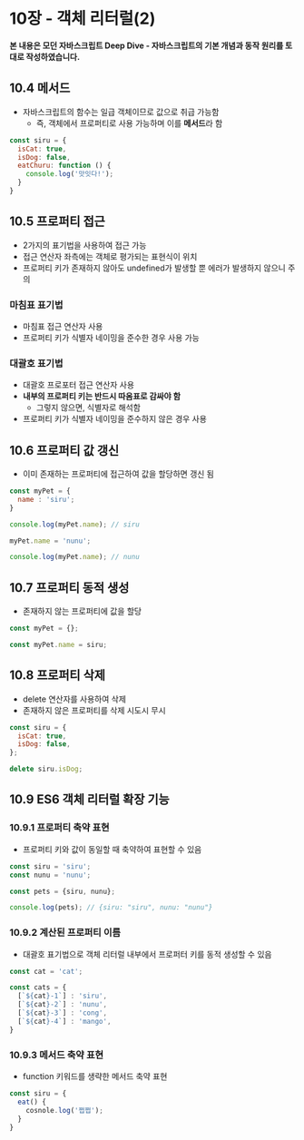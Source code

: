 # 10장 - 객체 리터럴(2)

**본 내용은 모던 자바스크립트 Deep Dive - 자바스크립트의 기본 개념과 동작 원리를 토대로 작성하였습니다.**



## 10.4 메서드

* 자바스크립트의 함수는 일급 객체이므로 값으로 취급 가능함
  * 즉, 객체에서 프로퍼티로 사용 가능하며 이를 **메서드**라 함



```JavaScript
const siru = {
  isCat: true,
  isDog: false,
  eatChuru: function () {
    console.log('맛잇다!');
  }
}
```



## 10.5 프로퍼티 접근

* 2가지의 표기법을 사용하여 접근 가능
* 접근 연산자 좌측에는 객체로 평가되는 표현식이 위치
* 프로퍼티 키가 존재하지 않아도 undefined가 발생할 뿐 에러가 발생하지 않으니 주의



### 마침표 표기법

* 마침표 접근 연산자 사용
* 프로퍼티 키가 식별자 네이밍을 준수한 경우 사용 가능



### 대괄호 표기법

* 대괄호 프로포터 접근 연산자 사용
* **내부의 프로퍼티 키는 반드시 따옴표로 감싸야 함**
  * 그렇지 않으면, 식별자로 해석함
* 프로퍼티 키가 식별자 네이밍을 준수하지 않은 경우 사용



## 10.6 프로퍼티 값 갱신

* 이미 존재하는 프로퍼티에 접근하여 값을 할당하면 갱신 됨

```JavaScript
const myPet = {
  name : 'siru';
}

console.log(myPet.name); // siru

myPet.name = 'nunu';

console.log(myPet.name); // nunu
```



## 10.7 프로퍼티 동적 생성

* 존재하지 않는 프로퍼티에 값을 할당

```JavaScript
const myPet = {};

const myPet.name = siru;
```



## 10.8 프로퍼티 삭제

* delete 연산자를 사용하여 삭제
* 존재하지 않은 프로퍼티를 삭제 시도시 무시

```JavaScript
const siru = {
  isCat: true,
  isDog: false,
};

delete siru.isDog;
```



## 10.9 ES6 객체 리터럴 확장 기능

### 10.9.1 프로퍼티 축약 표현

* 프로퍼티 키와 값이 동일할 때 축약하여 표현할 수 있음

```JavaScript
const siru = 'siru';
const nunu = 'nunu';

const pets = {siru, nunu};

console.log(pets); // {siru: "siru", nunu: "nunu"}
```



### 10.9.2 계산된 프로퍼티 이름

* 대괄호 표기법으로 객체 리터럴 내부에서 프로퍼터 키를 동적 생성할 수 있음

```JavaScript
const cat = 'cat';

const cats = {
  [`${cat}-1`] : 'siru',
  [`${cat}-2`] : 'nunu',
  [`${cat}-3`] : 'cong',
  [`${cat}-4`] : 'mango',
}
```



### 10.9.3 메서드 축약 표현

* function 키워드를 생략한 메서드 축약 표현

```JavaScript
const siru = {
  eat() {
    cosnole.log('쩝쩝');
  }
}
```

